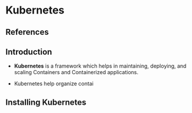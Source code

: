# Kubernetes

## References


## Introduction

* **Kubernetes** is a framework which helps in maintaining, deploying, and scaling Containers and Containerized applications.

* Kubernetes help organize contai

## Installing Kubernetes

